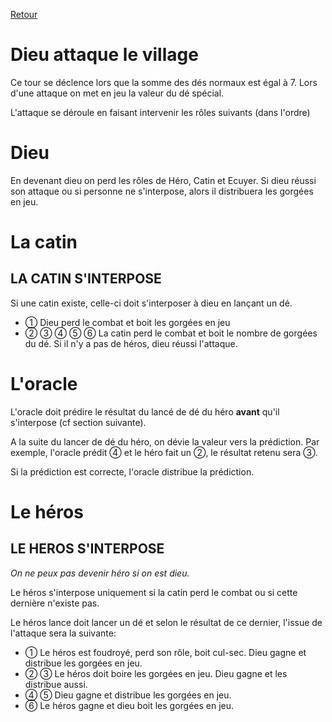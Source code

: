 [Retour](..)

# Dieu attaque le village
Ce tour se déclence lors que la somme des dés normaux est égal à 7. Lors d'une attaque on met en jeu la valeur du dé spécial.

L'attaque se déroule en faisant intervenir les rôles suivants (dans l'ordre)

# Dieu
En devenant dieu on perd les rôles de Héro, Catin et Ecuyer.
Si dieu réussi son attaque ou si personne ne s'interpose, alors il distribuera les gorgées en jeu.

# La catin
## LA CATIN S'INTERPOSE
Si une catin existe, celle-ci doit s'interposer à dieu en lançant un dé.
- ① Dieu perd le combat et boit les gorgées en jeu
- ②	③	④	⑤	⑥ La catin perd le combat et boit le nombre de gorgées du dé. Si il n'y a pas de héros, dieu réussi l'attaque.

# L'oracle
L'oracle doit prédire le résultat du lancé de dé du héro **avant** qu'il s'interpose (cf section suivante).

A la suite du lancer de dé du héro, on dévie la valeur vers la prédiction. Par exemple, l'oracle prédit ④ et le héro fait un ②, le résultat retenu sera ③.

Si la prédiction est correcte, l'oracle distribue la prédiction.

# Le héros
## LE HEROS S'INTERPOSE
*On ne peux pas devenir héro si on est dieu.*

Le héros s'interpose uniquement si la catin perd le combat ou si cette dernière n'existe pas.

Le héros lance doit lancer un dé et selon le résultat de ce dernier, l'issue de l'attaque sera la suivante:

- ① Le héros est foudroyé, perd son rôle, boit cul-sec. Dieu gagne et distribue les gorgées en jeu.
- ②	③	Le héros doit boire les gorgées en jeu. Dieu gagne et les distribue aussi.
- ④	⑤	Dieu gagne et distribue les gorgées en jeu.
- ⑥ Le héros gagne et dieu boit les gorgées en jeu.
